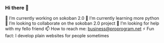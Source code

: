 ### Hi there 👋
🔭 I’m currently working on sokoban 2.0
🌱 I’m currently learning more python
 👯 I’m looking to collaborate on the sokoban 2.0 project
 🤔 I’m looking for help with my fello friend
 📫 How to reach me: business@proprogram.net
 ⚡ Fun fact: I develop plain websites for people sometimes
<!--
**gordonlin2011/gordonlin2011** is a ✨ _special_ ✨ repository because its `README.md` (this file) appears on your GitHub profile.

Here are some ideas to get you started:

- 🔭 I’m currently working on ...
- 
- 
- 
- 💬 Ask me about ...
- 
- 😄 Pronouns: ...
- 
-->
